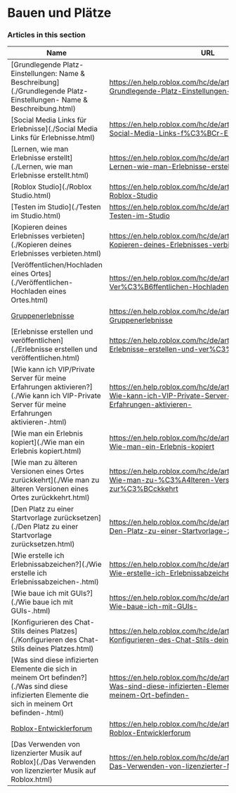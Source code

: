 # Bauen und Plätze  
### Articles in this section
Name|URL
-|-
[Grundlegende Platz-Einstellungen: Name & Beschreibung](./Grundlegende Platz-Einstellungen- Name & Beschreibung.html) |https://en.help.roblox.com/hc/de/articles/203314030-Grundlegende-Platz-Einstellungen-Name-Beschreibung
[Social Media Links für Erlebnisse](./Social Media Links für Erlebnisse.html) |https://en.help.roblox.com/hc/de/articles/360000910966-Social-Media-Links-f%C3%BCr-Erlebnisse
[Lernen, wie man Erlebnisse erstellt](./Lernen, wie man Erlebnisse erstellt.html) |https://en.help.roblox.com/hc/de/articles/203625344-Lernen-wie-man-Erlebnisse-erstellt
[Roblox Studio](./Roblox Studio.html) |https://en.help.roblox.com/hc/de/articles/203313860-Roblox-Studio
[Testen im Studio](./Testen im Studio.html) |https://en.help.roblox.com/hc/de/articles/203313870-Testen-im-Studio
[Kopieren deines Erlebnisses verbieten](./Kopieren deines Erlebnisses verbieten.html) |https://en.help.roblox.com/hc/de/articles/203313940-Kopieren-deines-Erlebnisses-verbieten
[Veröffentlichen/Hochladen eines Ortes](./Veröffentlichen-Hochladen eines Ortes.html) |https://en.help.roblox.com/hc/de/articles/203313890-Ver%C3%B6ffentlichen-Hochladen-eines-Ortes
[Gruppenerlebnisse](./Gruppenerlebnisse.html) |https://en.help.roblox.com/hc/de/articles/203313760-Gruppenerlebnisse
[Erlebnisse erstellen und veröffentlichen](./Erlebnisse erstellen und veröffentlichen.html) |https://en.help.roblox.com/hc/de/articles/203313950-Erlebnisse-erstellen-und-ver%C3%B6ffentlichen
[Wie kann ich VIP/Private Server für meine Erfahrungen aktivieren?](./Wie kann ich VIP-Private Server für meine Erfahrungen aktivieren-.html) |https://en.help.roblox.com/hc/de/articles/360000781023-Wie-kann-ich-VIP-Private-Server-f%C3%BCr-meine-Erfahrungen-aktivieren-
[Wie man ein Erlebnis kopiert](./Wie man ein Erlebnis kopiert.html) |https://en.help.roblox.com/hc/de/articles/203313900-Wie-man-ein-Erlebnis-kopiert
[Wie man zu älteren Versionen eines Ortes zurückkehrt](./Wie man zu älteren Versionen eines Ortes zurückkehrt.html) |https://en.help.roblox.com/hc/de/articles/203313850-Wie-man-zu-%C3%A4lteren-Versionen-eines-Ortes-zur%C3%BCckkehrt
[Den Platz zu einer Startvorlage zurücksetzen](./Den Platz zu einer Startvorlage zurücksetzen.html) |https://en.help.roblox.com/hc/de/articles/203313920-Den-Platz-zu-einer-Startvorlage-zur%C3%BCcksetzen
[Wie erstelle ich Erlebnissabzeichen?](./Wie erstelle ich Erlebnissabzeichen-.html) |https://en.help.roblox.com/hc/de/articles/203313650-Wie-erstelle-ich-Erlebnissabzeichen-
[Wie baue ich mit GUIs?](./Wie baue ich mit GUIs-.html) |https://en.help.roblox.com/hc/de/articles/203313960-Wie-baue-ich-mit-GUIs-
[Konfigurieren des Chat-Stils deines Platzes](./Konfigurieren des Chat-Stils deines Platzes.html) |https://en.help.roblox.com/hc/de/articles/360019904552-Konfigurieren-des-Chat-Stils-deines-Platzes
[Was sind diese infizierten Elemente die sich in meinem Ort befinden?](./Was sind diese infizierten Elemente die sich in meinem Ort befinden-.html) |https://en.help.roblox.com/hc/de/articles/203312920-Was-sind-diese-infizierten-Elemente-die-sich-in-meinem-Ort-befinden-
[Roblox-Entwicklerforum](./Roblox-Entwicklerforum.html) |https://en.help.roblox.com/hc/de/articles/360000240223-Roblox-Entwicklerforum
[Das Verwenden von lizenzierter Musik auf Roblox](./Das Verwenden von lizenzierter Musik auf Roblox.html) |https://en.help.roblox.com/hc/de/articles/360000927163-Das-Verwenden-von-lizenzierter-Musik-auf-Roblox